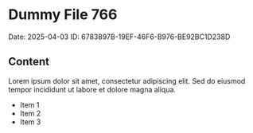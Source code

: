 # Dummy File 766

Date: 2025-04-03
ID: 6783897B-19EF-46F6-B976-BE92BC1D238D

## Content

Lorem ipsum dolor sit amet, consectetur adipiscing elit.
Sed do eiusmod tempor incididunt ut labore et dolore magna aliqua.

* Item 1
* Item 2
* Item 3
